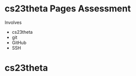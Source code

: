 cs23theta Pages Assessment
=====================
Involves
* cs23theta
* git
* GitHub
* SSH
# cs23theta
